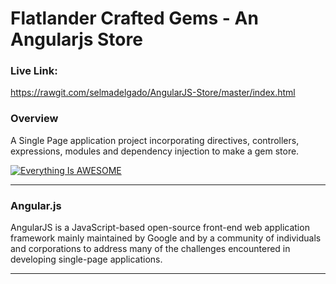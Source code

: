 # Flatlander Crafted Gems - An Angularjs Store

### Live Link: 
https://rawgit.com/selmadelgado/AngularJS-Store/master/index.html


### Overview

A Single Page application project incorporating directives, controllers, expressions, modules and dependency injection to make a gem store. 


[![Everything Is AWESOME](https://img.youtube.com/vi/StTqXEQ2l-Y/0.jpg)](https://www.youtube.com/watch?v=9Au3Rx2fDf4&feature=youtu.be "Shaping Up with AngularJS")


- - -

### Angular.js

AngularJS is a JavaScript-based open-source front-end web application framework mainly maintained by Google and by a community of individuals and corporations to address many of the challenges encountered in developing single-page applications.

- - -


